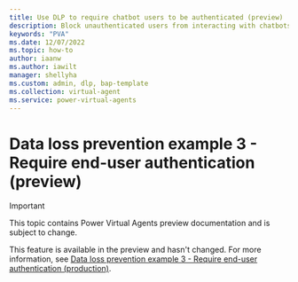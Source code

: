 ```yaml
---
title: Use DLP to require chatbot users to be authenticated (preview)
description: Block unauthenticated users from interacting with chatbots in Power Virtual Agents preview.
keywords: "PVA"
ms.date: 12/07/2022
ms.topic: how-to
author: iaanw
ms.author: iawilt
manager: shellyha
ms.custom: admin, dlp, bap-template
ms.collection: virtual-agent
ms.service: power-virtual-agents
---
```


# Data loss prevention example 3 - Require end-user authentication (preview)

> [!IMPORTANT]
> This topic contains Power Virtual Agents preview documentation and is subject to change.

This feature is available in the preview and hasn't changed. For more information, see [Data loss prevention example 3 - Require end-user authentication (production)](../dlp-example-3.md).

